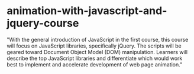# animation-with-javascript-and-jquery-course
"With the general introduction of JavaScript in the first course, this course will focus on JavaScript libraries, specifically jQuery. The scripts will be geared toward Document Object Model (DOM) manipulation. Learners will describe the top JavaScript libraries and differentiate which would work best to implement and accelerate development of web page animation."
